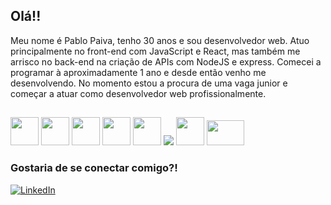 ## Olá!!

Meu nome é Pablo Paiva, tenho 30 anos e sou desenvolvedor web. Atuo principalmente no front-end com JavaScript e React, mas também me arrisco no back-end na criação de APIs com NodeJS e express. Comecei a programar à aproximadamente 1 ano e desde então venho me desenvolvendo. No momento estou a procura de uma vaga junior e começar a atuar como desenvolvedor web profissionalmente.

##

<img src="https://cdn.jsdelivr.net/gh/devicons/devicon/icons/html5/html5-original-wordmark.svg" height="45" width="45"/>    <img src="https://cdn.jsdelivr.net/gh/devicons/devicon/icons/css3/css3-original-wordmark.svg" height="45" width="45"/>    <img src="https://upload.wikimedia.org/wikipedia/commons/9/96/Sass_Logo_Color.svg" height="45" width="45"/>    <img src="https://cdn.jsdelivr.net/gh/devicons/devicon/icons/javascript/javascript-original.svg" height="45" width="45"/>    <img src="https://cdn.jsdelivr.net/gh/devicons/devicon/icons/react/react-original-wordmark.svg" height="45" width="45"/>    <img src="https://img.icons8.com/color/48/000000/visual-studio-code-2019.png"/>     <img src="https://img.icons8.com/color/480/nodejs.png" height="45" width="45"/>     <img src="https://cdn.icon-icons.com/icons2/2699/PNG/512/mysql_official_logo_icon_169938.png" height="40" width="60"/>

### Gostaria de se conectar comigo?!

<a href="https://www.linkedin.com/in/pablo-paiva-19628ba4/" target="_blank"><img alt="LinkedIn" src="https://img.shields.io/badge/linkedin-%230077B5.svg?&style=for-the-badge&logo=linkedin&logoColor=white" /></a>
